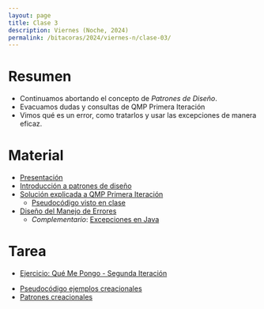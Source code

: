 ```yaml
---
layout: page
title: Clase 3
description: Viernes (Noche, 2024)
permalink: /bitacoras/2024/viernes-n/clase-03/
---
```



# Resumen

- Continuamos abortando el concepto de _Patrones de Diseño_.
- Evacuamos dudas y consultas de QMP Primera Iteración
- Vimos qué es un error, como tratarlos y usar las excepciones de manera eficaz.


# Material

- [Presentación](https://docs.google.com/presentation/d/1ZsUaR_OP3jL3ItAIPnVfNbvZYudy1iqy2BO6MvnJcQk)
- [Introducción a patrones de diseño](https://docs.google.com/document/d/1uXPhuAKXa4wzcIhriFfnI53aB311jOZtcKfTDuiKQ8Y/edit?usp=sharing)
- [Solución explicada a QMP Primera Iteración](https://docs.google.com/document/d/1ayrs5-vrGsXgZKDob-f5_0fmhCYXf7-ty5Be6NXITRY/edit#heading=h.uyku9mnteh0t)
  - [Pseudocódigo visto en clase](https://gist.github.com/flbulgarelli/15559d2468c8e5c713f9336a197b3216)
- [Diseño del Manejo de Errores](https://docs.google.com/document/d/1u7t9eKDdAVwhQVAkstV0nkfAGIJsY2O_UEHKJJVje6c/edit#)
	- _Complementario_: [Excepciones en Java](https://docs.google.com/document/d/1G0a9j-OA0rIEA5cdvEhIMbztJVo86ssvZKBK8HL9akg/edit)


# Tarea

* [Ejercicio: Qué Me Pongo - Segunda Iteración](https://docs.google.com/document/d/10j6XB9zIhl5xox2xBEDEFsgPmueHMkyvLSHcLxl_27Y/edit#heading=h.uyku9mnteh0t)
- [Pseudocódigo ejemplos creacionales](https://github.com/dds-utn/ejemplos-creacionales)
- [Patrones creacionales](https://docs.google.com/document/d/1jyjLJiXhScB8204qPOHyHWqE5gRINvAbV3F4-x2E-hI/edit#)
